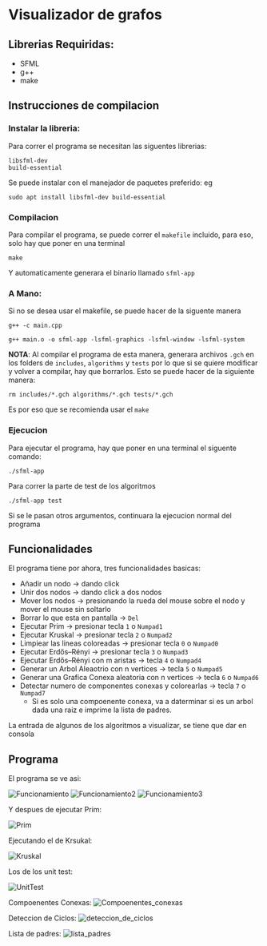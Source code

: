 # Visualizador de grafos

## Librerias Requiridas:
* SFML
* g++
* make

## Instrucciones de compilacion

### Instalar la libreria:
Para correr el programa se necesitan las siguentes librerias:
```
libsfml-dev
build-essential
```
Se puede instalar con el manejador de paquetes preferido: eg 
```
sudo apt install libsfml-dev build-essential
```

### Compilacion

Para compilar el programa, se puede correr el `makefile` incluido, para eso, solo hay que poner en una terminal

```
make
```
Y automaticamente generara el binario llamado `sfml-app`

### A Mano:
Si no se desea usar el makefile, se puede hacer de la siguente manera
```
g++ -c main.cpp

g++ main.o -o sfml-app -lsfml-graphics -lsfml-window -lsfml-system
```
**NOTA**: Al compilar el programa de esta manera, generara archivos `.gch` en los folders de `includes`, `algorithms` y `tests` por lo que si se quiere modificar y volver a compilar, hay que borrarlos. Esto se puede hacer de la siguiente manera:
```
rm includes/*.gch algorithms/*.gch tests/*.gch
```
Es por eso que se recomienda usar el `make`
### Ejecucion
Para ejecutar el programa, hay que poner en una terminal el siguente comando:
```
./sfml-app
```
Para correr la parte de test de los algoritmos
```
./sfml-app test
```
Si se le pasan otros argumentos, continuara la ejecucion normal del programa
## Funcionalidades
El programa tiene por ahora, tres funcionalidades basicas:
* Añadir un nodo  -> dando click
* Unir dos nodos -> dando click a dos nodos
* Mover los nodos -> presionando la rueda del mouse sobre el nodo y mover el mouse sin soltarlo
* Borrar lo que esta en pantalla -> `Del`
* Ejecutar Prim -> presionar tecla `1` o `Numpad1`
* Ejecutar Kruskal -> presionar tecla `2` o `Numpad2`
* Limpiear las lineas coloreadas -> presionar tecla `0` o `Numpad0`
* Ejecutar Erdős–Rényi -> presionar tecla `3` o `Numpad3`
* Ejecutar Erdős–Rényi con m aristas -> tecla `4` o `Numpad4`
* Generar un Arbol Aleaotrio con n vertices -> tecla `5` o `Numpad5`
* Generar una Grafica Conexa aleatoria con n vertices -> tecla `6` o `Numpad6`
* Detectar numero de componentes conexas y colorearlas -> tecla `7` o `Numpad7`
    * Si es solo una compoenente conexa, va a daterminar si es un arbol dada una raiz e imprime la lista de padres.

La entrada de algunos de los algoritmos a visualizar, se tiene que dar en consola
## Programa

El programa se ve asi:

![Funcionamiento](Images/Funcionamiento.png)
![Funcionamiento2](Images/Funcionamiento2.png)
![Funcionamiento3](Images/Funcionamiento3.png)

Y despues de ejecutar Prim:

![Prim](Images/prim_mst.png)

Ejecutando el de Krsukal:

![Kruskal](Images/kruskal_mst.png)

Los de los unit test:

![UnitTest](Images/unit_test.png)

Compoenentes Conexas:
![Compoenentes_conexas](Images/Componentes_conexas.png)

Deteccion de Ciclos:
![deteccion_de_ciclos](Images/deteccion_de_ciclos.png)

Lista de padres:
![lista_padres](Images/lista_de_padres.png)